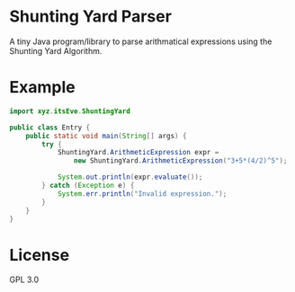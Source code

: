 # Shunting Yard Parser

A tiny Java program/library to parse arithmatical expressions using the Shunting Yard Algorithm.

# Example
```java
import xyz.itsEve.ShuntingYard

public class Entry {
    public static void main(String[] args) {
        try {
            ShuntingYard.ArithmeticExpression expr =
                new ShuntingYard.ArithmeticExpression("3+5*(4/2)^5");

            System.out.println(expr.evaluate());
        } catch (Exception e) {
            System.err.println("Invalid expression.");
        }
    }
}
```

# License
GPL 3.0